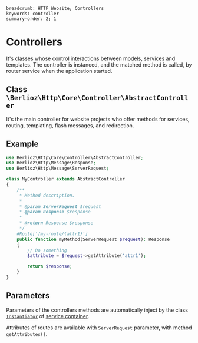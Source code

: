 ```index
breadcrumb: HTTP Website; Controllers
keywords: controller
summary-order: 2; 1
```

# Controllers

It's classes whose control interactions between models, services and templates. The controller is instanced, and the
matched method is called, by router service when the application started.

## Class `\Berlioz\Http\Core\Controller\AbstractController`

It's the main controller for website projects who offer methods for services, routing, templating, flash messages, and
redirection.

## Example

```php
use Berlioz\Http\Core\Controller\AbstractController;
use Berlioz\Http\Message\Response;
use Berlioz\Http\Message\ServerRequest;

class MyController extends AbstractController
{
    /**
     * Method description.
     *
     * @param ServerRequest $request
     * @param Response $response
     *
     * @return Response $response
     */
    #Route['/my-route/{attr1}']
    public function myMethod(ServerRequest $request): Response
    {
        // Do something
        $attribute = $request->getAttribute('attr1');

        return $response;
    }
}
```

## Parameters

Parameters of the controllers methods are automatically inject by the
class [`Instantiator`](../getting-started/service-container.md)
of [service container](../getting-started/service-container.md).

Attributes of routes are available with `ServerRequest` parameter, with method `getAttributes()`.